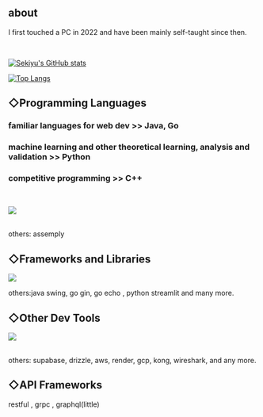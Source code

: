 ## about

I first touched a PC in 2022 and have been mainly self-taught since then.

<br/>

[![Sekiyu's GitHub stats](https://github-readme-stats.vercel.app/api?username=crystal9210&theme=vue-dark&show_icons=true)](https://github.com/crystal9210/github-readme-stats)

[![Top Langs](https://github-readme-stats.vercel.app/api/top-langs/?username=crystal9210&theme=vue-dark&show_icons=true&layout=compact)](https://github.com/crystal9210/github-readme-stats)

## ◇Programming Languages

### familiar languages for web dev >> Java, Go

### machine learning and other theoretical learning, analysis and validation >> Python

### competitive programming >> C++

<br/>

<img src="https://skillicons.dev/icons?i=html,css,java,go,js,ts,py,php,cpp,c" /> <br /><br />

others: assemply


## ◇Frameworks and Libraries

<img src="https://skillicons.dev/icons?i=react,nextjs,spring,django,tailwind" /> 

others:java swing, go gin, go echo , python streamlit and many more.


## ◇Other Dev Tools 

<img src="https://skillicons.dev/icons?i=mysql,postgres,sqlite,prisma,redis,nginx,docker,git,github,vscode,ubuntu,firebase,vercel" /> <br /><br />


others: supabase, drizzle, aws, render, gcp, kong, wireshark, and any more.


## ◇API Frameworks

restful , grpc , graphql(little)
